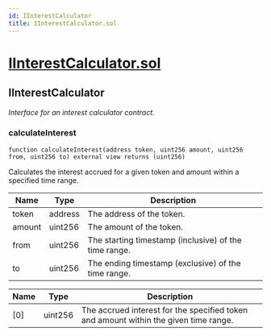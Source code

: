 ```yaml
---
id: IInterestCalculator
title: IInterestCalculator.sol
---
```

# [IInterestCalculator.sol](https://github.com/chromatic-protocol/contracts/tree/main/contracts/core/interfaces/IInterestCalculator.sol)

## IInterestCalculator

_Interface for an interest calculator contract._

### calculateInterest

```solidity
function calculateInterest(address token, uint256 amount, uint256 from, uint256 to) external view returns (uint256)
```

Calculates the interest accrued for a given token and amount within a specified time range.

| Name | Type | Description |
| ---- | ---- | ----------- |
| token | address | The address of the token. |
| amount | uint256 | The amount of the token. |
| from | uint256 | The starting timestamp (inclusive) of the time range. |
| to | uint256 | The ending timestamp (exclusive) of the time range. |

| Name | Type | Description |
| ---- | ---- | ----------- |
| [0] | uint256 | The accrued interest for the specified token and amount within the given time range. |

